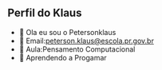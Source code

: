 ## Perfil do Klaus

- 👋 Ola eu sou o Petersonklaus
- 👀 Email:peterson.klaus@escola.pr.gov.br
- 🌱 Aula:Pensamento Computacional
- 💞️ Aprendendo a Progamar

<!---
Petersonklaus/Petersonklaus is a ✨ special ✨ repository because its `README.md` (this file) appears on your GitHub profile.
You can click the Preview link to take a look at your changes.
--->
